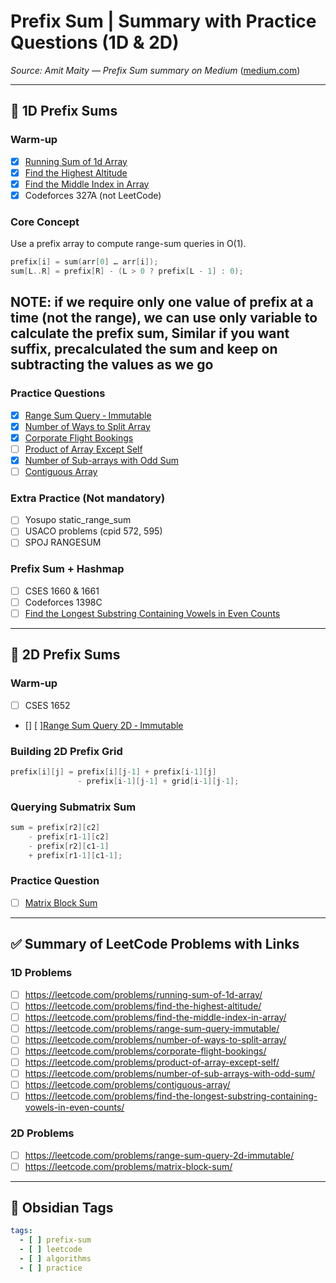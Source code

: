 # Prefix Sum | Summary with Practice Questions (1D & 2D)

*Source: Amit Maity — Prefix Sum summary on Medium* ([medium.com](https://medium.com/%40maityamit/prefix-sum-summary-with-practice-questions-sheet-1d-2d-on-leetcode-83c8deb4f713?utm_source=chatgpt.com))

---

## 🧠 1D Prefix Sums

### Warm‑up
- [x] [Running Sum of 1d Array](https://leetcode.com/problems/running-sum-of-1d-array/)  
- [x] [Find the Highest Altitude](https://leetcode.com/problems/find-the-highest-altitude/)  
- [x] [Find the Middle Index in Array](https://leetcode.com/problems/find-the-middle-index-in-array/)  
- [x] Codeforces 327A (not LeetCode)

### Core Concept
Use a prefix array to compute range-sum queries in O(1).

```cpp
prefix[i] = sum(arr[0] … arr[i]);
sum[L..R] = prefix[R] - (L > 0 ? prefix[L - 1] : 0);
```

## **NOTE**: if we require only one value of prefix at a time (not the range), we can use only variable to calculate the prefix sum, Similar if you want suffix, precalculated the sum and keep on subtracting the values as we go

### Practice Questions
- [x] [Range Sum Query ‑ Immutable](https://leetcode.com/problems/range-sum-query-immutable/)  
- [x] [Number of Ways to Split Array](https://leetcode.com/problems/number-of-ways-to-split-array/)  
- [x] [Corporate Flight Bookings](https://leetcode.com/problems/corporate-flight-bookings/)  
- [ ] [Product of Array Except Self](https://leetcode.com/problems/product-of-array-except-self/)  
- [x] [Number of Sub-arrays with Odd Sum](https://leetcode.com/problems/number-of-sub-arrays-with-odd-sum/)  
- [ ] [Contiguous Array](https://leetcode.com/problems/contiguous-array/)

### Extra Practice (Not mandatory)
- [ ]  Yosupo static_range_sum  
- [ ] USACO problems (cpid 572, 595)  
- [ ] SPOJ RANGESUM

### Prefix Sum + Hashmap
- [ ]  CSES 1660 & 1661  
- [ ]  Codeforces 1398C  
- [ ]  [Find the Longest Substring Containing Vowels in Even Counts](https://leetcode.com/problems/find-the-longest-substring-containing-vowels-in-even-counts/)

---

## 💠 2D Prefix Sums

### Warm‑up
- [ ] CSES 1652  
- [] [ ][Range Sum Query 2D ‑ Immutable](https://leetcode.com/problems/range-sum-query-2d-immutable/)

### Building 2D Prefix Grid
```cpp
prefix[i][j] = prefix[i][j-1] + prefix[i-1][j]
               - prefix[i-1][j-1] + grid[i-1][j-1];
```

### Querying Submatrix Sum
```cpp
sum = prefix[r2][c2]
    - prefix[r1-1][c2]
    - prefix[r2][c1-1]
    + prefix[r1-1][c1-1];
```

### Practice Question
- [ ] [Matrix Block Sum](https://leetcode.com/problems/matrix-block-sum/)

---

## ✅ Summary of LeetCode Problems with Links

### 1D Problems
- [ ] https://leetcode.com/problems/running-sum-of-1d-array/  
- [ ] https://leetcode.com/problems/find-the-highest-altitude/  
- [ ] https://leetcode.com/problems/find-the-middle-index-in-array/  
- [ ] https://leetcode.com/problems/range-sum-query-immutable/  
- [ ] https://leetcode.com/problems/number-of-ways-to-split-array/  
- [ ] https://leetcode.com/problems/corporate-flight-bookings/  
- [ ] https://leetcode.com/problems/product-of-array-except-self/  
- [ ] https://leetcode.com/problems/number-of-sub-arrays-with-odd-sum/  
- [ ] https://leetcode.com/problems/contiguous-array/  
- [ ] https://leetcode.com/problems/find-the-longest-substring-containing-vowels-in-even-counts/

### 2D Problems
- [ ] https://leetcode.com/problems/range-sum-query-2d-immutable/  
- [ ] https://leetcode.com/problems/matrix-block-sum/

---

## 📌 Obsidian Tags
```yaml
tags:
  - [ ] prefix-sum
  - [ ] leetcode
  - [ ] algorithms
  - [ ] practice
```
